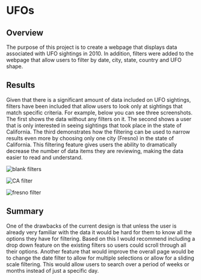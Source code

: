 # UFOs
## Overview 
The purpose of this project is to create a webpage that displays data associated with UFO sightings in 2010. In addition, filters were added to the webpage that allow users to filter by date, city, state, country and UFO shape.  

## Results
Given that there is a significant amount of data included on UFO sightings, filters have been included that allow users to look only at sightings that match specific criteria. For example, below you can see three screenshots. The first shows the data without any filters on it. The second shows a user that is only interested in seeing sightings that took place in the state of California. The third demonstrates how the filtering can be used to narrow results even more by choosing only one city (Fresno) in the state of California. This filtering feature gives users the ability to dramatically decrease the number of data items they are reviewing, making the data easier to read and understand. 

![blank filters](https://user-images.githubusercontent.com/91712554/147620787-488ed9cd-aabf-4d00-925d-aa775f8fdc06.png)

![CA filter](https://user-images.githubusercontent.com/91712554/147620795-e1cc2664-a21e-42f3-9239-234ff579f730.png)

![fresno filter](https://user-images.githubusercontent.com/91712554/147620799-cfdd6c39-080d-4f62-aa11-32b8a63a2541.png)

## Summary 
One of the drawbacks of the current design is that unless the user is already very familiar with the data it would be hard for them to know all the options they have for filtering. Based on this I would recommend including a drop down feature on the existing filters so users could scroll through all their options. Another feature that would improve the overall page would be to change the date filter to allow for multiple selections or allow for a sliding scale filtering. This would allow users to search over a period of weeks or months instead of just a specific day. 
